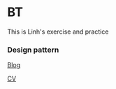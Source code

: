 # BT
This is Linh's exercise and practice
### Design pattern
[Blog](https://www.w3schools.com/w3css/tryw3css_templates_fashion_blog.htm#)

[CV](https://www.w3schools.com/w3css/tryw3css_templates_fashion_blog.htm#)

